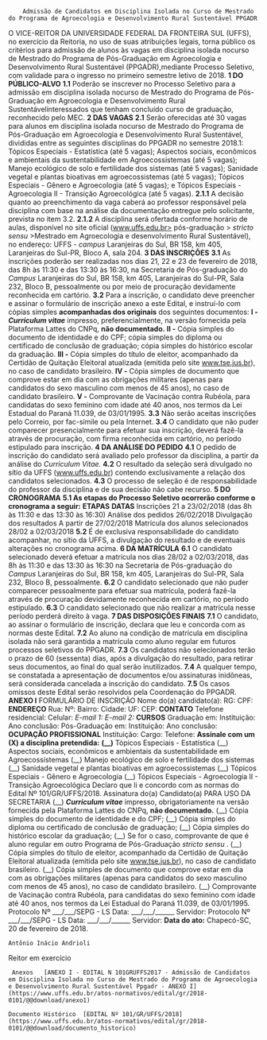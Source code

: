         Admissão de Candidatos em Disciplina Isolada no Curso de Mestrado do Programa de Agroecologia e Desenvolvimento Rural Sustentável PPGADR  

 O VICE-REITOR DA UNIVERSIDADE FEDERAL DA FRONTEIRA SUL (UFFS), no exercício da Reitoria, no uso de suas atribuições legais, torna público os critérios para admissão de alunos às vagas em disciplina isolada nocurso de Mestrado do Programa de Pós-Graduação em Agroecologia e Desenvolvimento Rural Sustentável (PPGADR),mediante Processo Seletivo, com validade para o ingresso no primeiro semestre letivo de 2018.  **1 DO PÚBLICO-ALVO**  **1.1** Poderão se inscrever no Processo Seletivo para a admissão em disciplina isolada nocurso de Mestrado do Programa de Pós-Graduação em Agroecologia e Desenvolvimento Rural Sustentávelinteressados que tenham concluído curso de graduação, reconhecido pelo MEC.  **2 DAS VAGAS**  **2.1** Serão oferecidas até 30 vagas para alunos em disciplina isolada nocurso de Mestrado do Programa de Pós-Graduação em Agroecologia e Desenvolvimento Rural Sustentável, divididas entre as seguintes disciplinas do PPGADR no semestre 2018.1: Tópicos Especiais - Estatística (até 5 vagas); Aspectos sociais, econômicos e ambientais da sustentabilidade em Agroecossistemas (até 5 vagas); Manejo ecológico de solo e fertilidade dos sistemas (até 5 vagas); Sanidade vegetal e plantas bioativas em agroecossistemas (até 5 vagas); Tópicos Especiais - Gênero e Agroecologia (até 5 vagas); e Tópicos Especiais - Agroecologia II - Transição Agroecológica (até 5 vagas). **2.1.1** A decisão quanto ao preenchimento da vaga caberá ao professor responsável pela disciplina com base na análise da documentação entregue pelo solicitante, prevista no item 3.2. **2.1.2** A disciplina será ofertada conforme horário de aulas, disponível no site oficial (www.uffs.edu.br> pós-graduação > *stricto sensu* >Mestrado em Agroecologia e desenvolvimento Rural Sustentável), no endereço: UFFS - *campus* Laranjeiras do Sul, BR 158, km 405, Laranjeiras do Sul-PR, Bloco A, sala 204.  **3 DAS INSCRIÇÕES**  **3.1** As inscrições poderão ser realizadas nos dias 21, 22 e 23 de fevereiro de 2018, das 8h às 11:30 e das 13:30 às 16:30, na Secretaria de Pós-graduação do *Campus* Laranjeiras do Sul, BR 158, km 405, Laranjeiras do Sul-PR, Sala 232, Bloco B, pessoalmente ou por meio de procuração devidamente reconhecida em cartório. **3.2** Para a inscrição, o candidato deve preencher e assinar o formulário de inscrição anexo a este Edital, e instruí-lo com cópias simples **acompanhadas dos originais** dos seguintes documentos: **I - *Curriculum vitae*** impresso, preferencialmente, na versão fornecida pela Plataforma Lattes do CNPq, **não documentado.**  **II -** Cópia simples do documento de identidade e do CPF; cópia simples do diploma ou certificado de conclusão de graduação; cópia simples do histórico escolar da graduação. **III -** Cópia simples do título de eleitor, acompanhado da Certidão de Quitação Eleitoral atualizada (emitida pelo site www.tse.jus.br), no caso de candidato brasileiro. **IV -** Cópia simples de documento que comprove estar em dia com as obrigações militares (apenas para candidatos do sexo masculino com menos de 45 anos), no caso de candidato brasileiro. **V -** Comprovante de Vacinação contra Rubéola, para candidatas do sexo feminino com idade até 40 anos, nos termos da Lei Estadual do Paraná 11.039, de 03/01/1995. **3.3** Não serão aceitas inscrições pelo Correio, por fac-símile ou pela Internet. **3.4** O candidato que não puder comparecer presencialmente para efetuar sua inscrição, deverá fazê-la através de procuração, com firma reconhecida em cartório, no período estipulado para inscrição.  **4 DA ANÁLISE DO PEDIDO**  **4.1** O pedido de inscrição do candidato será avaliado pelo professor da disciplina, a partir da análise do *Curriculum Vitae.*  **4.2** O resultado da seleção será divulgado no sítio da UFFS (www.uffs.edu.br) contendo exclusivamente a relação dos candidatos selecionados. **4.3** O processo de seleção é de responsabilidade do professor da disciplina e de sua decisão não cabe recurso.  **5 DO CRONOGRAMA**  **5.1 As etapas do Processo Seletivo ocorrerão conforme o cronograma a seguir:**      **ETAPAS**    **DATAS**      Inscrições   21 a 23/02/2018 (das 8h às 11:30 e das 13:30 às 16:30)     Análise dos pedidos   26/02/2018     Divulgação dos resultados   A partir de 27/02/2018     Matrícula dos alunos selecionados   28/02 a 02/03/2018     **5.2** É de exclusiva responsabilidade do candidato acompanhar, no sítio da UFFS, a divulgação do resultado e de eventuais alterações no cronograma acima.  **6 DA MATRÍCULA**  **6.1** O candidato selecionado deverá efetuar a matrícula nos dias 28/02 a 02/03/2018, das 8h às 11:30 e das 13:30 às 16:30 na Secretaria de Pós-graduação do *Campus* Laranjeiras do Sul, BR 158, km 405, Laranjeiras do Sul-PR, Sala 232, Bloco B, pessoalmente. **6.2** O candidato selecionado que não puder comparecer pessoalmente para efetuar sua matrícula, poderá fazê-la através de procuração devidamente reconhecida em cartório, no período estipulado. **6.3** O candidato selecionado que não realizar a matrícula nesse período perderá direito à vaga.  **7 DAS DISPOSIÇÕES FINAIS**  **7.1** O candidato, ao assinar o formulário de inscrição, declara que leu e concorda com as normas deste Edital. **7.2** Ao aluno na condição de matrícula em disciplina isolada não será garantida a matrícula como aluno regular em futuros processos seletivos do PPGADR. **7.3** Os candidatos não selecionados terão o prazo de 60 (sessenta) dias, após a divulgação do resultado, para retirar seus documentos, ao final do qual serão inutilizados. **7.4** A qualquer tempo, se constatada a apresentação de documentos e/ou assinaturas inidôneas, será considerada cancelada a inscrição do candidato. **7.5** Os casos omissos deste Edital serão resolvidos pela Coordenação do PPGADR.    **ANEXO I**   FORMULÁRIO DE INSCRIÇÃO     Nome do(a) candidato(a):    RG:   CPF:     **ENDEREÇO**      Rua:     Nº:   Bairro:   Cidade:     UF:   CEP:     **CONTATO**      Telefone residencial:   Celular:     *E-mail 1:*      *E-mail 2:*      **CURSOS**      Graduação em:     Instituição:   Ano conclusão:     Pós-Graduação em:     Instituição:   Ano conclusão:     **OCUPAÇÃO PROFISSIONAL**      Instituição:     Cargo:     Telefone:               **Assinale com um (X) a disciplina pretendida:**  **(\_\_)** Tópicos Especiais - Estatística (\_\_) Aspectos sociais, econômicos e ambientais da sustentabilidade em Agroecossistemas (\_\_) Manejo ecológico de solo e fertilidade dos sistemas (\_\_) Sanidade vegetal e plantas bioativas em agroecossistemas (\_\_) Tópicos Especiais - Gênero e Agroecologia (\_\_) Tópicos Especiais - Agroecologia II - Transição Agroecológica Declaro que li e concordo com as normas do Edital Nº 101/GR/UFFS/2018.       Assinatura do(a) Candidato(a)  PARA USO DA SECRETARIA (\_\_)  ***Curriculum vitae*** impresso, obrigatoriamente na versão fornecida pela Plataforma Lattes do CNPq, **não documentado.**  (\_\_) Cópia simples do documento de identidade e do CPF; (\_\_) Cópia simples do diploma ou certificado de conclusão de graduação; (\_\_) Cópia simples do histórico escolar da graduação; (\_\_) Se for o caso, comprovante de que é aluno regular em outro Programa de Pós-Graduação *stricto sensu* . (\_\_) Cópia simples do título de eleitor, acompanhado da Certidão de Quitação Eleitoral atualizada (emitida pelo site www.tse.jus.br), no caso de candidato brasileiro. (\_\_) Cópia simples de documento que comprove estar em dia com as obrigações militares (apenas para candidatos do sexo masculino com menos de 45 anos), no caso de candidato brasileiro. (\_\_) Comprovante de Vacinação contra Rubéola, para candidatas do sexo feminino com idade até 40 anos, nos termos da Lei Estadual do Paraná 11.039, de 03/01/1995.     Protocolo Nº \_\_\_/\_\_\_/SEPG - LS   Data: \_\_\_/\_\_\_/\_\_\_\_\_\_   Servidor:     Protocolo Nº \_\_\_/\_\_\_/SEPG - LS   Data: \_\_\_/\_\_\_/\_\_\_\_\_\_   Servidor:          **Data do ato:** Chapecó-SC, 20 de fevereiro de 2018.   
 

    Antônio Inácio Andrioli   
 Reitor em exercício 

     Anexos   [ANEXO I - EDITAL N 101GRUFFS2017 - Admissão de Candidatos em Disciplina Isolada no Curso de Mestrado do Programa de Agroecologia e Desenvolvimento Rural Sustentável Ppgadr - ANEXO I](https://www.uffs.edu.br/atos-normativos/edital/gr/2018-0101/@@download/anexo1)  

    Documento Histórico  [EDITAL Nº 101/GR/UFFS/2018](https://www.uffs.edu.br/atos-normativos/edital/gr/2018-0101/@@download/documento_historico)     
      